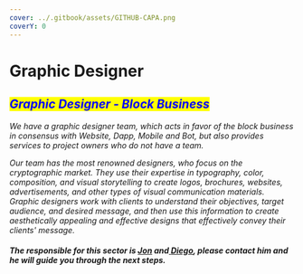 ```yaml
---
cover: ../.gitbook/assets/GITHUB-CAPA.png
coverY: 0
---
```


# Graphic Designer

## _<mark style="color:blue;">Graphic Designer - Block Business</mark>_

_We have a graphic designer team, which acts in favor of the block business in consensus with Website, Dapp, Mobile and Bot, but also provides services to project owners who do not have a team._

_Our team has the most renowned designers, who focus on the cryptographic market. They use their expertise in typography, color, composition, and visual storytelling to create logos, brochures, websites, advertisements, and other types of visual communication materials. Graphic designers work with clients to understand their objectives, target audience, and desired message, and then use this information to create aesthetically appealing and effective designs that effectively convey their clients' message._

#### _The responsible for this sector is_  [_Jon_](https://t.me/Jhoncubbinsdev) _and_[ _Diego_](https://t.me/bullMarketcrypton)_,  please contact him and he will guide you through the next steps._

